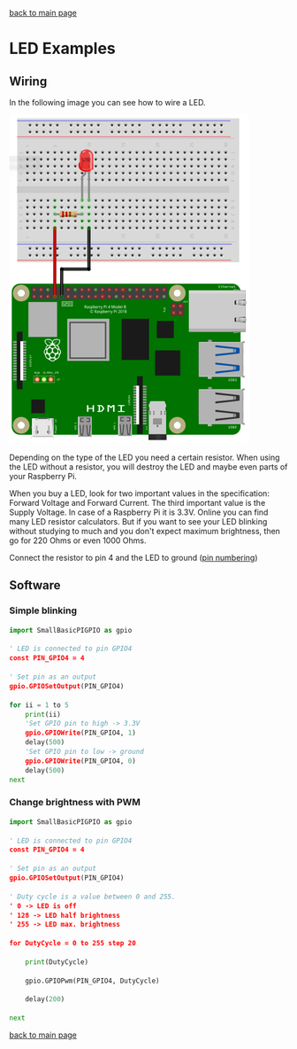 [back to main page](./index.html)

# LED Examples

## Wiring

In the following image you can see how to wire a LED.

![LED wiring](./images/LED_wiring.png)

Depending on the type of the LED you need a certain resistor. When using the LED without a resistor,
you will destroy the LED and maybe even parts of your Raspberry Pi.

When you buy a LED, look for two important values in the specification: Forward Voltage and Forward Current.
The third important value is the Supply Voltage. In case of a Raspberry Pi it is 3.3V. Online you
can find many LED resistor calculators. But if you want to see your LED blinking without studying to much
and you don't expect maximum brightness, then go for 220 Ohms or even 1000 Ohms.

Connect the resistor to pin 4 and the LED to ground ([pin numbering](./gpio_numbering.html))

## Software

### Simple blinking

```python
import SmallBasicPIGPIO as gpio

' LED is connected to pin GPIO4
const PIN_GPIO4 = 4

' Set pin as an output
gpio.GPIOSetOutput(PIN_GPIO4)

for ii = 1 to 5
	print(ii)
	'Set GPIO pin to high -> 3.3V
	gpio.GPIOWrite(PIN_GPIO4, 1)
	delay(500)
	'Set GPIO pin to low -> ground
	gpio.GPIOWrite(PIN_GPIO4, 0)
	delay(500)
next
```

### Change brightness with PWM

```python
import SmallBasicPIGPIO as gpio

' LED is connected to pin GPIO4
const PIN_GPIO4 = 4

' Set pin as an output
gpio.GPIOSetOutput(PIN_GPIO4)

' Duty cycle is a value between 0 and 255.
' 0 -> LED is off
' 128 -> LED half brightness
' 255 -> LED max. brightness

for DutyCycle = 0 to 255 step 20

	print(DutyCycle)
	
	gpio.GPIOPwm(PIN_GPIO4, DutyCycle)
	
	delay(200)

next
```

[back to main page](./index.html)
